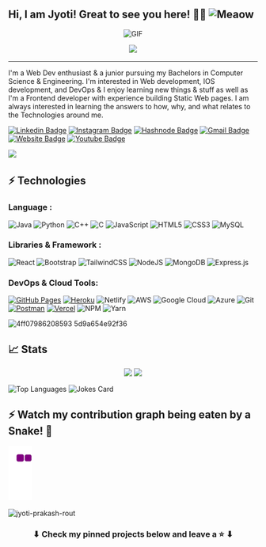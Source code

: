 ## Hi, I am Jyoti! Great to see you here! 👋🏻  <!--<img src="https://raw.githubusercontent.com/aemmadi/aemmadi/master/wave.gif" width="30px"> --> <img src="https://i.imgur.com/veZrcC7.gif" alt="Meaow" width="50" /> 


<p align='center'>
    <img alt='GIF' src='https://github.com/mrhrifat/mrhrifat/blob/master/gifs/code.gif?raw=true' width='600' height='300' />
</p>


<p align="center">
  <a href="https://github.com/DenverCoder1/readme-typing-svg"><img src="https://readme-typing-svg.herokuapp.com?lines=Computer+Science+Student;Front+End+Developer;%20Open%20Source%20|%20DevOps%20|%20Web+Development;%20Always%20learning%20new%20things&center=true&width=580&height=45"></a>
</p>
<hr/>

I'm a Web Dev enthusiast & a junior pursuing my Bachelors in Computer Science & Engineering. I'm interested in Web development, IOS development, and DevOps & I enjoy learning new things & stuff as well as I'm a Frontend developer with experience building Static Web pages. I am always interested in learning the answers to how, why, and what relates to the Technologies around me.

[![Linkedin Badge](https://img.shields.io/badge/-jyotiprakashrout-blue?style=flat-square&logo=Linkedin&logoColor=white&link=https://www.linkedin.com/in/jyoti-prakash-rout)](https://www.linkedin.com/in/jyoti-prakash-rout/)
[![Instagram Badge](https://img.shields.io/badge/-jyotiprakash.rout-purple?style=flat-square&logo=instagram&logoColor=white&link=https://www.instagram.com/codeistjoke/)](https://www.instagram.com/codeistjoke/)
[![Hashnode Badge](https://img.shields.io/badge/-@jyotiprakashrout-03a57a?style=flat-square&labelColor=000000&logo=Hashnode&link=https://jyoti-prakash-rout.hashnode.dev/)](https:https://jyoti-prakash-rout.hashnode.dev/)
[![Gmail Badge](https://img.shields.io/badge/-jyotiprakashrout574@gmail.com-c14438?style=flat-square&logo=Gmail&logoColor=white&link=mailto:jyotiprakashrout574@gmail.com)](mailto:jyotiprakashrout574@gmail.com)
[![Website Badge](https://img.shields.io/badge/-Portfolio-black?style=flat-square&logo=Wordpress&logoColor=white&link=https://jyotiprakashrout-link/)](https:/jyotiprakashrout-link/)
[![Youtube Badge](https://img.shields.io/badge/-Jyotiprakah%20Rout-darkred?style=flat-square&logo=youtube&logoColor=white&link=https:https://www.youtube.com/channel/UCGdAHESH2emgIHv4I98u8Cg)](https://https://www.youtube.com/channel/UCGdAHESH2emgIHv4I98u8Cg)

<img src="https://activity-graph.herokuapp.com/graph?username=Jyoti-prakash-rout&bg_color=0f2d3d&color=1cadfb&line=1cadfb&point=1cadfb&area=true&hide_border=true">
<!-- [![Jyoti's github activity graph](https://activity-graph.herokuapp.com/graph?username=jyoti-prakash-rout&theme=xcode)](https://git.io/jyoti-prakash-rout)
 -->


## ⚡ Technologies

### Language :

![Java](https://img.shields.io/badge/-java-E34A86?style=flat-square&logo=java)
![Python](https://img.shields.io/badge/-Python-black?style=flat-square&logo=Python)
![C++](https://img.shields.io/badge/-C++-00599C?style=flat-square&logo=c)
![C](https://img.shields.io/badge/c-%2300599C.svg?style=for-the-square&logo=c&logoColor=white)
![JavaScript](https://img.shields.io/badge/-JavaScript-black?style=flat-square&logo=javascript)
![HTML5](https://img.shields.io/badge/-HTML5-E34F26?style=flat-square&logo=html5&logoColor=white)
![CSS3](https://img.shields.io/badge/-CSS3-1572B6?style=flat-square&logo=css3)
![MySQL](https://img.shields.io/badge/mysql-%2300f.svg?style=for-the-square&logo=mysql&logoColor=white)

### Libraries & Framework :

![React](https://img.shields.io/badge/-React-black?style=flat-square&logo=react)
![Bootstrap](https://img.shields.io/badge/-Bootstrap-563D7C?style=flat-square&logo=bootstrap)
![TailwindCSS](https://img.shields.io/badge/tailwindcss-%2338B2AC.svg?style=for-the-square&logo=tailwind-css&logoColor=white)
![NodeJS](https://img.shields.io/badge/node.js-6DA55F?style=for-the-square&logo=node.js&logoColor=white)
![MongoDB](https://img.shields.io/badge/MongoDB-%234ea94b.svg?style=for-the-square&logo=mongodb&logoColor=white)
![Express.js](https://img.shields.io/badge/express.js-%23404d59.svg?style=for-the-square&logo=express&logoColor=%2361DAFB)


### DevOps & Cloud Tools:

<a href="#"><img alt="GitHub Pages" src="https://img.shields.io/badge/GitHub%20Pages-%23327FC7.svg?logo=github&logoColor=white"></a>
<a href="#"><img alt="Heroku" src="https://img.shields.io/badge/Heroku%20-%23430098.svg?logo=heroku&logoColor=white"></a>
![Netlify](https://img.shields.io/badge/netlify-%23000000.svg?style=for-the-square&logo=netlify&logoColor=#00C7B7)
![AWS](https://img.shields.io/badge/AWS-%23FF9900.svg?style=for-the-square&logo=amazon-aws&logoColor=white)
![Google Cloud](https://img.shields.io/badge/GoogleCloud-%234285F4.svg?style=for-the-square&logo=google-cloud&logoColor=white)
![Azure](https://img.shields.io/badge/azure-%230072C6.svg?style=for-the-square&logo=microsoftazure&logoColor=white)
![Git](https://img.shields.io/badge/-Git-black?style=flat-square&logo=git)
<a href="#"><img alt="Postman" src="https://img.shields.io/badge/Postman-FF6C37?logo=postman&logoColor=white"></a>
<a href="#"><img alt="Vercel" src="https://img.shields.io/badge/Vercel%20-%23000000.svg?logo=vercel&logoColor=white"></a>
![NPM](https://img.shields.io/badge/NPM-%23000000.svg?style=for-the-square&logo=npm&logoColor=white)
![Yarn](https://img.shields.io/badge/yarn-%232C8EBB.svg?style=for-the-square&logo=yarn&logoColor=white)


![4ff07986208593 5d9a654e92f36](https://user-images.githubusercontent.com/85782825/138763017-8429bfb4-44aa-49d9-ae7c-4bcf3a3e6de3.gif)




<!-- ## ⚡ More about my Coding Life :


![68747470733a2f2f6d656469612e67697068792e636f6d2f6d656469612f565474414e4b6c306265444651524c4454682f67697068792e676966](https://user-images.githubusercontent.com/85782825/137878929-78f23f18-1d13-4f53-9a5e-88431b0f65a3.gif)
 -->
## 📈 Stats
<p align="center">
	
  <img width="48%" src="https://github-readme-stats.vercel.app/api?username=jyoti-prakash-rout&show_icons=true&theme=tokyonight" />
  <img width="48%" src="https://github-readme-streak-stats.herokuapp.com/?user=jyoti-prakash-rout&theme=tokyonight" />
</p>

![Top Languages](https://github-readme-stats.vercel.app/api/top-langs/?username=jyoti-prakash-rout)      ![Jokes Card](https://readme-jokes.vercel.app/api) 




## ⚡ Watch my contribution graph being eaten by a Snake! 🐍


![snake gif](https://github.com/jyoti-prakash-rout/jyoti-prakash-rout/blob/output/github-contribution-grid-snake.gif)


<p align="left"> <img src="https://komarev.com/ghpvc/?username=jyoti-prakash-rout&label=Profile%20views&color=0e75b6&style=flat" alt="jyoti-prakash-rout" /> </p>


<h3 align="center">
	⬇ Check my pinned projects below and leave a ⭐️ ⬇
</h3>





